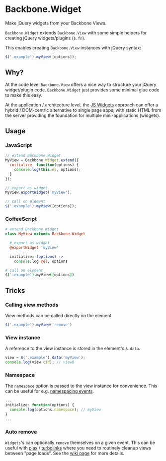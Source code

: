 Backbone.Widget
===============

Make jQuery widgets from your Backbone Views.

`Backbone.Widget` extends `Backbone.View` with some simple helpers for creating jQuery widgets/plugins (`$.fn`).

This enables creating `Backbone.View` instances with jQuery syntax:

```javascript
$('.example').myView([options]);
```

Why?
----

At the code level `Backbone.View` offers a nice way to structure your jQuery widget/plugin code.
`Backbone.Widget` just provides some minimal glue code to make this easy.

At the application / architecture level, the [JS Widgets][js-widgets] approach can offer a hybrid / DOM-centric alternative to single page apps; with static HTML from the server providing the foundation for multiple mini-applications (widgets).


Usage
-----

### JavaScript ###

```javascript
// extend Backbone.Widget
MyView = Backbone.Widget.extend({
  initialize: function(options) {
    console.log(this.el, options);
  }
});

// export as widget
MyView.exportWidget('myView');

// call on element
$('.example').myView([options]);
```

### CoffeeScript ###

```coffeescript
# extend Backbone.Widget
class MyView extends Backbone.Widget

  # export as widget
  @exportWidget 'myView'

  initialize: (options) ->
    console.log @el, options

# call on element
$('.example').myView([options])
```


Tricks
------

### Calling view methods ###

View methods can be called directly on the element

```javascript
$('.example').myView('remove')
```

### View instance ###

A reference to the view instance is stored in the element's `$.data`.

```javascript
view = $('.example').data('myView');
console.log(view.cid); // view0
```

### Namespace ###

The `namespace` option is passed to the view instance for convenience.
This can be useful for e.g. [namespacing events][jquery-events].

```javascript
...
initialize: function(options) {
  console.log(options.namespace); // myView
}
...
```

### Auto remove ###

`Widgets`'s can optionally `remove` themselves on a given event.
This can be useful with [pjax] / [turbolinks]
where you need to routinely cleanup views between "page loads".
See the [wiki page][auto-remove-wiki] for more details.

[js-widgets]: http://blog.pamelafox.org/2013/05/frontend-architectures-server-side-html.html
[jquery-events]: http://docs.jquery.com/Namespaced_Events
[pjax]: https://github.com/defunkt/jquery-pjax
[turbolinks]: https://github.com/rails/turbolinks
[auto-remove-wiki]: https://github.com/meleyal/backbone.pluginview/wiki/Auto-Remove
